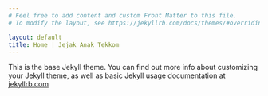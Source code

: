 ```yaml
---
# Feel free to add content and custom Front Matter to this file.
# To modify the layout, see https://jekyllrb.com/docs/themes/#overriding-theme-defaults

layout: default
title: Home | Jejak Anak Tekkom
---
```

This is the base Jekyll theme. You can find out more info about customizing your Jekyll theme, as well as basic Jekyll usage documentation at [jekyllrb.com](https://jekyllrb.com/)
